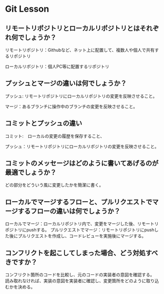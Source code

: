 # Git Lesson

## リモートリポジトリとローカルリポジトリとはそれぞれ何でしょうか？
リモートリポジトリ：Githubなど、ネット上に配置して、複数人や個人で共有するリポジトリ

ローカルリポジトリ：個人PC等に配置するリポジトリ

## プッシュとマージの違いは何でしょうか？
プッシュ: リモートリポジトリにローカルリポジトリの変更を反映させること。

マージ：あるブランチに操作中のブランチの変更を反映させること。


## コミットとプッシュの違い
コミット:　ローカルの変更の履歴を保存すること、

プッシュ：リモートリポジトリにローカルリポジトリの変更を反映させること。
## コミットのメッセージはどのように書いてあげるのが最適でしょうか？
どの部分をどういう風に変更したかを簡潔に書く。


## ローカルでマージするフローと、プルリクエストでマージするフローの違いは何でしょうか？
ローカルでマージ：ローカルリポジトリ内で、変更をマージした後、リモートリポジトリにpushする。
プルリクエストでマージ：リモートリポジトリにpushした後にプルリクエストを作成し、コードレビューを実施後にマージする。

## コンフリクトを起こしてしまった場合、どう対処すべきですか？
コンフリクト箇所のコードを比較し、元のコードの実装者の意図を確認する。
読み取れなければ、実装の意図を実装者に確認し、変更箇所をどのように取り込むかを決める。